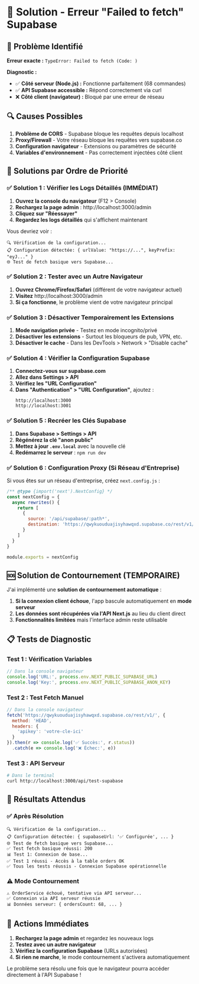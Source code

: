 # 🔧 Solution - Erreur "Failed to fetch" Supabase

## 🎯 Problème Identifié

**Erreur exacte :** `TypeError: Failed to fetch (Code: )`

**Diagnostic :**
- ✅ **Côté serveur (Node.js) :** Fonctionne parfaitement (68 commandes)
- ✅ **API Supabase accessible :** Répond correctement via curl
- ❌ **Côté client (navigateur) :** Bloqué par une erreur de réseau

## 🔍 Causes Possibles

1. **Problème de CORS** - Supabase bloque les requêtes depuis localhost
2. **Proxy/Firewall** - Votre réseau bloque les requêtes vers supabase.co
3. **Configuration navigateur** - Extensions ou paramètres de sécurité
4. **Variables d'environnement** - Pas correctement injectées côté client

## 🚀 Solutions par Ordre de Priorité

### ✅ Solution 1 : Vérifier les Logs Détaillés (IMMÉDIAT)

1. **Ouvrez la console du navigateur** (F12 > Console)
2. **Rechargez la page admin** : http://localhost:3000/admin
3. **Cliquez sur "Réessayer"**
4. **Regardez les logs détaillés** qui s'affichent maintenant

Vous devriez voir :
```
🔍 Vérification de la configuration...
📋 Configuration détectée: { urlValue: "https://...", keyPrefix: "eyJ..." }
🌐 Test de fetch basique vers Supabase...
```

### ✅ Solution 2 : Tester avec un Autre Navigateur

1. **Ouvrez Chrome/Firefox/Safari** (différent de votre navigateur actuel)
2. **Visitez** http://localhost:3000/admin
3. **Si ça fonctionne**, le problème vient de votre navigateur principal

### ✅ Solution 3 : Désactiver Temporairement les Extensions

1. **Mode navigation privée** - Testez en mode incognito/privé
2. **Désactiver les extensions** - Surtout les bloqueurs de pub, VPN, etc.
3. **Désactiver le cache** - Dans les DevTools > Network > "Disable cache"

### ✅ Solution 4 : Vérifier la Configuration Supabase

1. **Connectez-vous sur supabase.com**
2. **Allez dans Settings > API**
3. **Vérifiez les "URL Configuration"**
4. **Dans "Authentication" > "URL Configuration"**, ajoutez :
   ```
   http://localhost:3000
   http://localhost:3001
   ```

### ✅ Solution 5 : Recréer les Clés Supabase

1. **Dans Supabase > Settings > API**
2. **Régénérez la clé "anon public"**
3. **Mettez à jour `.env.local`** avec la nouvelle clé
4. **Redémarrez le serveur** : `npm run dev`

### ✅ Solution 6 : Configuration Proxy (Si Réseau d'Entreprise)

Si vous êtes sur un réseau d'entreprise, créez `next.config.js` :

```javascript
/** @type {import('next').NextConfig} */
const nextConfig = {
  async rewrites() {
    return [
      {
        source: '/api/supabase/:path*',
        destination: 'https://qwykuouduajisyhawqxd.supabase.co/rest/v1/:path*'
      }
    ]
  }
}

module.exports = nextConfig
```

## 🆘 Solution de Contournement (TEMPORAIRE)

J'ai implémenté une **solution de contournement automatique** :

1. **Si la connexion client échoue**, l'app bascule automatiquement en **mode serveur**
2. **Les données sont récupérées via l'API Next.js** au lieu du client direct
3. **Fonctionnalités limitées** mais l'interface admin reste utilisable

## 📋 Tests de Diagnostic

### Test 1 : Vérification Variables
```javascript
// Dans la console navigateur
console.log('URL:', process.env.NEXT_PUBLIC_SUPABASE_URL)
console.log('Key:', process.env.NEXT_PUBLIC_SUPABASE_ANON_KEY)
```

### Test 2 : Test Fetch Manuel
```javascript
// Dans la console navigateur
fetch('https://qwykuouduajisyhawqxd.supabase.co/rest/v1/', {
  method: 'HEAD',
  headers: {
    'apikey': 'votre-cle-ici'
  }
}).then(r => console.log('✅ Succès:', r.status))
  .catch(e => console.log('❌ Échec:', e))
```

### Test 3 : API Serveur
```bash
# Dans le terminal
curl http://localhost:3000/api/test-supabase
```

## 🎯 Résultats Attendus

### ✅ Après Résolution
```
🔍 Vérification de la configuration...
📋 Configuration détectée: { supabaseUrl: '✅ Configurée', ... }
🌐 Test de fetch basique vers Supabase...
✅ Test fetch basique réussi: 200
📊 Test 1: Connexion de base...
✅ Test 1 réussi - Accès à la table orders OK
✅ Tous les tests réussis - Connexion Supabase opérationnelle
```

### ⚠️ Mode Contournement
```
⚠️ OrderService échoué, tentative via API serveur...
✅ Connexion via API serveur réussie
📊 Données serveur: { ordersCount: 68, ... }
```

## 🔧 Actions Immédiates

1. **Rechargez la page admin** et regardez les nouveaux logs
2. **Testez avec un autre navigateur**
3. **Vérifiez la configuration Supabase** (URLs autorisées)
4. **Si rien ne marche**, le mode contournement s'activera automatiquement

Le problème sera résolu une fois que le navigateur pourra accéder directement à l'API Supabase !
